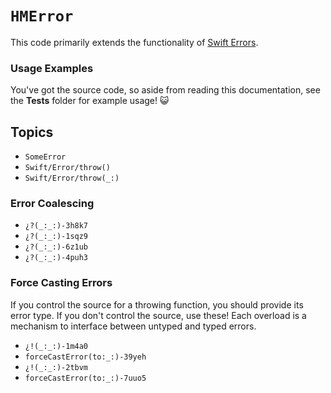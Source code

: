 # ``HMError``

This code primarily extends the functionality of [Swift Errors](https://developer.apple.com/documentation/swift/error).

### Usage Examples

You've got the source code, so aside from reading this documentation, see the **Tests** folder for example usage! 😺

## Topics

- ``SomeError``
- ``Swift/Error/throw()``
- ``Swift/Error/throw(_:)``

### Error Coalescing

- ``¿?(_:_:)-3h8k7``
- ``¿?(_:_:)-1sqz9``
- ``¿?(_:_:)-6z1ub``
- ``¿?(_:_:)-4puh3``

### Force Casting Errors

If you control the source for a throwing function, you should  provide its error type. If you don't control the source, use these! Each overload is a mechanism to interface between untyped and typed errors.

- ``¿!(_:_:)-1m4a0``
- ``forceCastError(to:_:)-39yeh``
- ``¿!(_:_:)-2tbvm``
- ``forceCastError(to:_:)-7uuo5``
